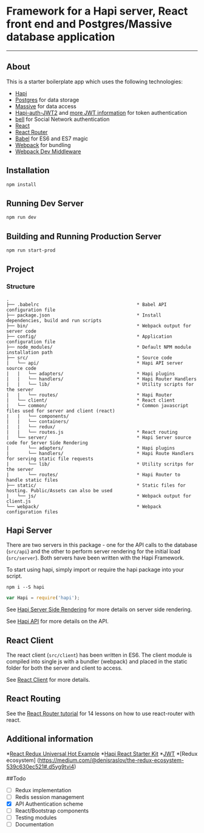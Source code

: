 # Framework for a Hapi server, React front end and Postgres/Massive database application
---

## About
This is a starter boilerplate app which uses the following technologies:

* [Hapi](http://hapijs.com/)
* [Postgres](http://www.postgresql.org/) for data storage
* [Massive](https://massive-js.readthedocs.io) for data access
* [Hapi-auth-JWT2](https://github.com/dwyl/hapi-auth-jwt2) and [more JWT information](https://github.com/dwyl/learn-json-web-tokens) for token authentication
* [bell](https://github.com/hapijs/bell) for Social Network authentication
* [React](https://github.com/facebook/react)
* [React Router](https://github.com/rackt/react-router)
* [Babel](http://babeljs.io) for ES6 and ES7 magic
* [Webpack](http://webpack.github.io) for bundling
* [Webpack Dev Middleware](http://webpack.github.io/docs/webpack-dev-middleware.html)

## Installation

```bash
npm install
```

## Running Dev Server

```bash
npm run dev
```

## Building and Running Production Server

```bash
npm run start-prod
```

## Project
### Structure

```
.
├── .babelrc									* Babel API configuration file
├── package.json								* Install dependencies, build and run scripts
├── bin/										* Webpack output for server code
├── config/										* Application configuration file
├──	node_modules/								* Default NPM module installation path
├── src/										* Source code
|	└── api/									* Hapi API server source code
|	|	└── adapters/							* Hapi plugins
|	|	└── handlers/							* Hapi Router Handlers
|	|	└── lib/								* Utility scripts for the server
|	|	└── routes/								* Hapi Router
|	└── client/									* React client
|	└── common/									* Common javascript files used for server and client (react)
|	|	└── components/
|	|	└── containers/
|	|	└── redux/	
|	|	└── routes.js							* React routing	
|	└── server/									* Hapi Server source code for Server Side Rendering
|		└── adapters/							* Hapi plugins
|		└── handlers/							* Hapi Route Handlers for serving static file requests
|		└── lib/								* Utility scritps for the server
|		└── routes/								* Hapi Router to handle static files	
├── static/										* Static files for hosting. Public/Assets can also be used
|	└── js/										* Webpack output for client.js
└── webpack/									* Webpack configuration files
```

## Hapi Server
There are two servers in this package - one for the API calls to the database (`src/api`) and the other to perform server rendering for the initial load (`src/server`). Both servers have been written with the Hapi Framework.

To start using hapi, simply import or require the hapi package into your script.
```
npm i --S hapi
```
```js
var Hapi = require('hapi');
```

See [Hapi Server Side Rendering](/docs/HapiSSR.md) for more details on server side rendering.

See [Hapi API](/docs/HAPI.md) for more details on the API.


## React Client
The react client (`src/client`) has been written in ES6. The client module is compiled into single js with a bundler (webpack) and placed in the static folder for both the server and client to access.

See [React Client](/docs/ReactClient.md) for more details.

## React Routing
See the [React Router tutorial](https://github.com/reactjs/react-router-tutorial) for 14 lessons on how to use react-router with react.

## Additional information

*[React Redux Universal Hot Example](https://github.com/erikras/react-redux-universal-hot-example)
*[Hapi React Starter Kit](https://github.com/Dindaleon/hapi-react-starter-kit)
*[JWT](https://jwt.io/)
*[Redux ecosystem] (https://medium.com/@denisraslov/the-redux-ecosystem-539c630ec521#.d5yg9tvi4)

##Todo
* [ ] Redux implementation
* [ ] Redis session management
* [x] API Authentication scheme
* [ ] React/Bootstrap components
* [ ] Testing modules
* [ ] Documentation